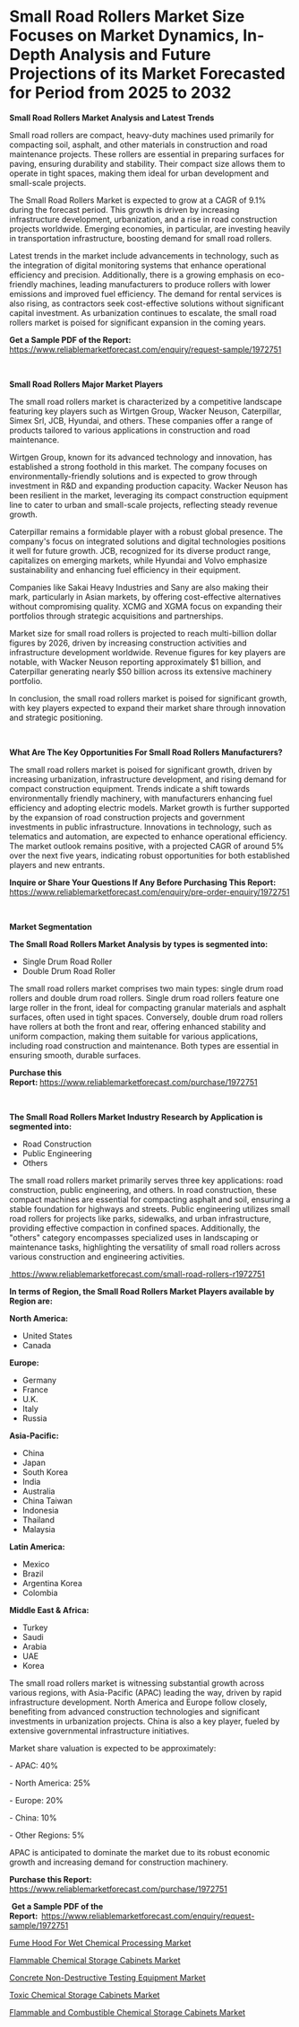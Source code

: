 <p><h1>Small Road Rollers Market Size Focuses on Market Dynamics, In-Depth Analysis and Future Projections of its Market Forecasted for Period from 2025 to 2032</h1></p><p><strong>Small Road Rollers Market Analysis and Latest Trends</strong></p>
<p><p>Small road rollers are compact, heavy-duty machines used primarily for compacting soil, asphalt, and other materials in construction and road maintenance projects. These rollers are essential in preparing surfaces for paving, ensuring durability and stability. Their compact size allows them to operate in tight spaces, making them ideal for urban development and small-scale projects.</p><p>The Small Road Rollers Market is expected to grow at a CAGR of 9.1% during the forecast period. This growth is driven by increasing infrastructure development, urbanization, and a rise in road construction projects worldwide. Emerging economies, in particular, are investing heavily in transportation infrastructure, boosting demand for small road rollers. </p><p>Latest trends in the market include advancements in technology, such as the integration of digital monitoring systems that enhance operational efficiency and precision. Additionally, there is a growing emphasis on eco-friendly machines, leading manufacturers to produce rollers with lower emissions and improved fuel efficiency. The demand for rental services is also rising, as contractors seek cost-effective solutions without significant capital investment. As urbanization continues to escalate, the small road rollers market is poised for significant expansion in the coming years.</p></p>
<p><strong>Get a Sample PDF of the Report:&nbsp;</strong> <a href="https://www.reliablemarketforecast.com/enquiry/request-sample/1972751?utm_campaign=1110&utm_medium=2&utm_source=Github&utm_content=ia&utm_term=28022025&utm_id=small-road-rollers">https://www.reliablemarketforecast.com/enquiry/request-sample/1972751</a></p>
<p>&nbsp;</p>
<p><strong>Small Road Rollers Major Market Players</strong></p>
<p><p>The small road rollers market is characterized by a competitive landscape featuring key players such as Wirtgen Group, Wacker Neuson, Caterpillar, Simex Srl, JCB, Hyundai, and others. These companies offer a range of products tailored to various applications in construction and road maintenance.</p><p>Wirtgen Group, known for its advanced technology and innovation, has established a strong foothold in this market. The company focuses on environmentally-friendly solutions and is expected to grow through investment in R&D and expanding production capacity. Wacker Neuson has been resilient in the market, leveraging its compact construction equipment line to cater to urban and small-scale projects, reflecting steady revenue growth.</p><p>Caterpillar remains a formidable player with a robust global presence. The company's focus on integrated solutions and digital technologies positions it well for future growth. JCB, recognized for its diverse product range, capitalizes on emerging markets, while Hyundai and Volvo emphasize sustainability and enhancing fuel efficiency in their equipment.</p><p>Companies like Sakai Heavy Industries and Sany are also making their mark, particularly in Asian markets, by offering cost-effective alternatives without compromising quality. XCMG and XGMA focus on expanding their portfolios through strategic acquisitions and partnerships.</p><p>Market size for small road rollers is projected to reach multi-billion dollar figures by 2026, driven by increasing construction activities and infrastructure development worldwide. Revenue figures for key players are notable, with Wacker Neuson reporting approximately $1 billion, and Caterpillar generating nearly $50 billion across its extensive machinery portfolio.</p><p>In conclusion, the small road rollers market is poised for significant growth, with key players expected to expand their market share through innovation and strategic positioning.</p></p>
<p>&nbsp;</p>
<p><strong>What Are The Key Opportunities For Small Road Rollers Manufacturers?</strong></p>
<p><p>The small road rollers market is poised for significant growth, driven by increasing urbanization, infrastructure development, and rising demand for compact construction equipment. Trends indicate a shift towards environmentally friendly machinery, with manufacturers enhancing fuel efficiency and adopting electric models. Market growth is further supported by the expansion of road construction projects and government investments in public infrastructure. Innovations in technology, such as telematics and automation, are expected to enhance operational efficiency. The market outlook remains positive, with a projected CAGR of around 5% over the next five years, indicating robust opportunities for both established players and new entrants.</p></p>
<p><strong>Inquire or Share Your Questions If Any Before Purchasing This Report:</strong> <a href="https://www.reliablemarketforecast.com/enquiry/pre-order-enquiry/1972751?utm_campaign=1110&utm_medium=2&utm_source=Github&utm_content=ia&utm_term=28022025&utm_id=small-road-rollers">https://www.reliablemarketforecast.com/enquiry/pre-order-enquiry/1972751</a></p>
<p>&nbsp;</p>
<p><strong>Market Segmentation</strong></p>
<p><strong>The Small Road Rollers Market Analysis by types is segmented into:</strong></p>
<p><ul><li>Single Drum Road Roller</li><li>Double Drum Road Roller</li></ul></p>
<p><p>The small road rollers market comprises two main types: single drum road rollers and double drum road rollers. Single drum road rollers feature one large roller in the front, ideal for compacting granular materials and asphalt surfaces, often used in tight spaces. Conversely, double drum road rollers have rollers at both the front and rear, offering enhanced stability and uniform compaction, making them suitable for various applications, including road construction and maintenance. Both types are essential in ensuring smooth, durable surfaces.</p></p>
<p><strong>Purchase this Report:&nbsp;</strong><a href="https://www.reliablemarketforecast.com/purchase/1972751?utm_campaign=1110&utm_medium=2&utm_source=Github&utm_content=ia&utm_term=28022025&utm_id=small-road-rollers">https://www.reliablemarketforecast.com/purchase/1972751</a></p>
<p>&nbsp;</p>
<p><strong>The Small Road Rollers Market Industry Research by Application is segmented into:</strong></p>
<p><ul><li>Road Construction</li><li>Public Engineering</li><li>Others</li></ul></p>
<p><p>The small road rollers market primarily serves three key applications: road construction, public engineering, and others. In road construction, these compact machines are essential for compacting asphalt and soil, ensuring a stable foundation for highways and streets. Public engineering utilizes small road rollers for projects like parks, sidewalks, and urban infrastructure, providing effective compaction in confined spaces. Additionally, the "others" category encompasses specialized uses in landscaping or maintenance tasks, highlighting the versatility of small road rollers across various construction and engineering activities.</p></p>
<p><a href="https://www.reliablemarketforecast.com/small-road-rollers-r1972751?utm_campaign=1110&utm_medium=2&utm_source=Github&utm_content=ia&utm_term=28022025&utm_id=small-road-rollers">&nbsp;https://www.reliablemarketforecast.com/small-road-rollers-r1972751</a></p>
<p><strong>In terms of Region, the Small Road Rollers Market Players available by Region are:</strong></p>
<p>
    <p> <strong> North America: </strong>
        <ul>
            <li>United States</li>
            <li>Canada</li>
        </ul>
        </p> 
    <p> <strong> Europe: </strong>
        <ul>
            <li>Germany</li>
            <li>France</li>
            <li>U.K.</li>
            <li>Italy</li>
            <li>Russia</li>
        </ul>
        </p> 
    <p> <strong> Asia-Pacific: </strong>
        <ul>
            <li>China</li>
            <li>Japan</li>
            <li>South Korea</li>
            <li>India</li>
            <li>Australia</li>
            <li>China Taiwan</li>
            <li>Indonesia</li>
            <li>Thailand</li>
            <li>Malaysia</li>
        </ul>
        </p> 
    <p> <strong> Latin America: </strong>
        <ul>
            <li>Mexico</li>
            <li>Brazil</li>
            <li>Argentina Korea</li>
            <li>Colombia</li>
        </ul>
        </p> 
    <p> <strong> Middle East & Africa: </strong>
        <ul>
            <li>Turkey</li>
            <li>Saudi</li>
            <li>Arabia</li>
            <li>UAE</li>
            <li>Korea</li>
        </ul>
    </p>
    </p>
<p><p>The small road rollers market is witnessing substantial growth across various regions, with Asia-Pacific (APAC) leading the way, driven by rapid infrastructure development. North America and Europe follow closely, benefiting from advanced construction technologies and significant investments in urbanization projects. China is also a key player, fueled by extensive governmental infrastructure initiatives. </p><p>Market share valuation is expected to be approximately:</p><p>- APAC: 40%</p><p>- North America: 25%</p><p>- Europe: 20%</p><p>- China: 10%</p><p>- Other Regions: 5%</p><p>APAC is anticipated to dominate the market due to its robust economic growth and increasing demand for construction machinery.</p></p>
<p><strong>Purchase this Report: </strong><a href="https://www.reliablemarketforecast.com/purchase/1972751?utm_campaign=1110&utm_medium=2&utm_source=Github&utm_content=ia&utm_term=28022025&utm_id=small-road-rollers">https://www.reliablemarketforecast.com/purchase/1972751</a></p>
<p>&nbsp;<strong>Get a Sample PDF of the Report:&nbsp;&nbsp;</strong><a href="https://www.reliablemarketforecast.com/enquiry/request-sample/1972751?utm_campaign=1110&utm_medium=2&utm_source=Github&utm_content=ia&utm_term=28022025&utm_id=small-road-rollers">https://www.reliablemarketforecast.com/enquiry/request-sample/1972751</a></p>
<p><strong></strong></p>
<p><p><a href="https://github.com/zitanebeibit9/Market-Research-Report-List-1/blob/main/fume-hood-for-wet-chemical-processing-market.md?utm_campaign=1110&utm_medium=2&utm_source=Github&utm_content=ia&utm_term=28022025&utm_id=small-road-rollers">Fume Hood For Wet Chemical Processing Market</a></p><p><a href="https://github.com/alanepetevi/Market-Research-Report-List-1/blob/main/flammable-chemical-storage-cabinets-market.md?utm_campaign=1110&utm_medium=2&utm_source=Github&utm_content=ia&utm_term=28022025&utm_id=small-road-rollers">Flammable Chemical Storage Cabinets Market</a></p><p><a href="https://github.com/hannajuana198484/Market-Research-Report-List-1/blob/main/concrete-non-destructive-testing-equipment-market.md?utm_campaign=1110&utm_medium=2&utm_source=Github&utm_content=ia&utm_term=28022025&utm_id=small-road-rollers">Concrete Non-Destructive Testing Equipment Market</a></p><p><a href="https://github.com/tjoensfibich/Market-Research-Report-List-1/blob/main/toxic-chemical-storage-cabinets-market.md?utm_campaign=1110&utm_medium=2&utm_source=Github&utm_content=ia&utm_term=28022025&utm_id=small-road-rollers">Toxic Chemical Storage Cabinets Market</a></p><p><a href="https://github.com/iceknahomi/Market-Research-Report-List-1/blob/main/flammable-and-combustible-chemical-storage-cabinets-market.md?utm_campaign=1110&utm_medium=2&utm_source=Github&utm_content=ia&utm_term=28022025&utm_id=small-road-rollers">Flammable and Combustible Chemical Storage Cabinets Market</a></p></p>